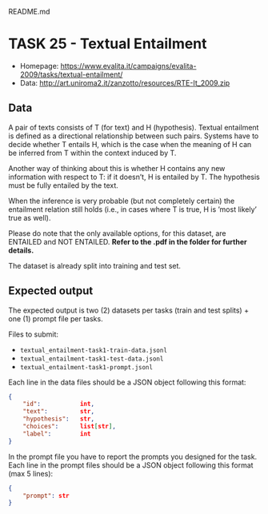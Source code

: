 README.md
# TASK 25 - Textual Entailment
- Homepage: https://www.evalita.it/campaigns/evalita-2009/tasks/textual-entailment/
- Data: http://art.uniroma2.it/zanzotto/resources/RTE-It_2009.zip

## Data
A pair of texts consists of T (for text) and H (hypothesis). 
Textual entailment is defined as a directional relationship between such pairs. 
Systems have to decide whether T entails H, which is the case when the meaning of H can be inferred from T within the context induced by T.

Another way of thinking about this is whether H contains any new information with respect to T: if it doesn’t, H is entailed by T. The hypothesis must be fully entailed by the text. 

When the inference is very probable (but not completely certain) the entailment relation still holds (i.e., in cases where T is true, H is ’most likely’ true as well).

Please do note that the only available options, for this dataset, are ENTAILED and NOT ENTAILED.
**Refer to the .pdf in the folder for further details.**

The dataset is already split into training and test set.

## Expected output

The expected output is two (2) datasets per tasks (train and test splits) + one (1) prompt file per tasks.

Files to submit: 
- `textual_entailment-task1-train-data.jsonl`
- `textual_entailment-task1-test-data.jsonl`
- `textual_entailment-task1-prompt.jsonl`

Each line in the data files should be a JSON object following this format:
```JSON
{
    "id":           int,
    "text":         str,
    "hypothesis":   str,
    "choices":      list[str],
    "label":        int
}
```
In the prompt file you have to report the prompts you designed for the task.
Each line in the prompt files should be a JSON object following this format (max 5 lines):
```JSON
{
    "prompt": str
}
```
